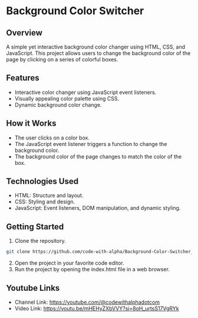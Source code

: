 # Background Color Switcher

## Overview

A simple yet interactive background color changer using HTML, CSS, and JavaScript. This project allows users to change the background color of the page by clicking on a series of colorful boxes.

## Features

- Interactive color changer using JavaScript event listeners.
- Visually appealing color palette using CSS.
- Dynamic background color change.

## How it Works

- The user clicks on a color box.
- The JavaScript event listener triggers a function to change the background color.
- The background color of the page changes to match the color of the box.

## Technologies Used

- HTML: Structure and layout.
- CSS: Styling and design.
- JavaScript: Event listeners, DOM manipulation, and dynamic styling.

## Getting Started

1. Clone the repository.
```bash
git clone https://github.com/code-with-alpha/Background-Color-Switcher_Youtube.git
```
2. Open the project in your favorite code editor.
3. Run the project by opening the index.html file in a web browser.

## Youtube Links
- Channel Link: https://youtube.com/@codewithalphadotcom
- Video Link: https://youtu.be/mHEHyZXbVVY?si=8oH_urtsS17VgRYk
